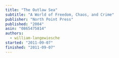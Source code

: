 ```yaml
---
title: "The Outlaw Sea"
subtitle: "A World of Freedom, Chaos, and Crime"
publisher: "North Point Press"
published: "2004"
asin: "0865475814"
authors:
  - william-langewiesche
started: "2011-09-07"
finished: "2011-09-07"
---
```

